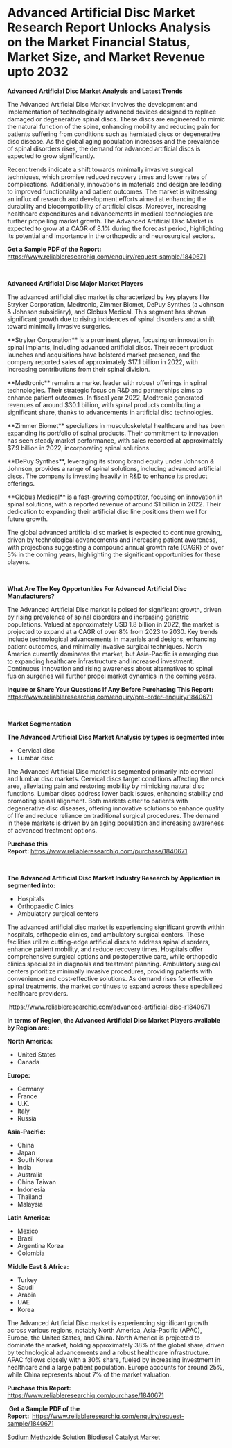<p><h1>Advanced Artificial Disc Market Research Report Unlocks Analysis on the Market Financial Status, Market Size, and Market Revenue upto 2032</h1></p><p><strong>Advanced Artificial Disc Market Analysis and Latest Trends</strong></p>
<p><p>The Advanced Artificial Disc Market involves the development and implementation of technologically advanced devices designed to replace damaged or degenerative spinal discs. These discs are engineered to mimic the natural function of the spine, enhancing mobility and reducing pain for patients suffering from conditions such as herniated discs or degenerative disc disease. As the global aging population increases and the prevalence of spinal disorders rises, the demand for advanced artificial discs is expected to grow significantly.</p><p>Recent trends indicate a shift towards minimally invasive surgical techniques, which promise reduced recovery times and lower rates of complications. Additionally, innovations in materials and design are leading to improved functionality and patient outcomes. The market is witnessing an influx of research and development efforts aimed at enhancing the durability and biocompatibility of artificial discs. Moreover, increasing healthcare expenditures and advancements in medical technologies are further propelling market growth. The Advanced Artificial Disc Market is expected to grow at a CAGR of 8.1% during the forecast period, highlighting its potential and importance in the orthopedic and neurosurgical sectors.</p></p>
<p><strong>Get a Sample PDF of the Report:&nbsp;</strong> <a href="https://www.reliableresearchiq.com/enquiry/request-sample/1840671?utm_campaign=1141&utm_medium=2&utm_source=Github&utm_content=ia&utm_term=03022025&utm_id=advanced-artificial-disc">https://www.reliableresearchiq.com/enquiry/request-sample/1840671</a></p>
<p>&nbsp;</p>
<p><strong>Advanced Artificial Disc Major Market Players</strong></p>
<p><p>The advanced artificial disc market is characterized by key players like Stryker Corporation, Medtronic, Zimmer Biomet, DePuy Synthes (a Johnson & Johnson subsidiary), and Globus Medical. This segment has shown significant growth due to rising incidences of spinal disorders and a shift toward minimally invasive surgeries.</p><p>**Stryker Corporation** is a prominent player, focusing on innovation in spinal implants, including advanced artificial discs. Their recent product launches and acquisitions have bolstered market presence, and the company reported sales of approximately $17.1 billion in 2022, with increasing contributions from their spinal division.</p><p>**Medtronic** remains a market leader with robust offerings in spinal technologies. Their strategic focus on R&D and partnerships aims to enhance patient outcomes. In fiscal year 2022, Medtronic generated revenues of around $30.1 billion, with spinal products contributing a significant share, thanks to advancements in artificial disc technologies.</p><p>**Zimmer Biomet** specializes in musculoskeletal healthcare and has been expanding its portfolio of spinal products. Their commitment to innovation has seen steady market performance, with sales recorded at approximately $7.9 billion in 2022, incorporating spinal solutions.</p><p>**DePuy Synthes**, leveraging its strong brand equity under Johnson & Johnson, provides a range of spinal solutions, including advanced artificial discs. The company is investing heavily in R&D to enhance its product offerings.</p><p>**Globus Medical** is a fast-growing competitor, focusing on innovation in spinal solutions, with a reported revenue of around $1 billion in 2022. Their dedication to expanding their artificial disc line positions them well for future growth.</p><p>The global advanced artificial disc market is expected to continue growing, driven by technological advancements and increasing patient awareness, with projections suggesting a compound annual growth rate (CAGR) of over 5% in the coming years, highlighting the significant opportunities for these players.</p></p>
<p>&nbsp;</p>
<p><strong>What Are The Key Opportunities For Advanced Artificial Disc Manufacturers?</strong></p>
<p><p>The Advanced Artificial Disc market is poised for significant growth, driven by rising prevalence of spinal disorders and increasing geriatric populations. Valued at approximately USD 1.8 billion in 2022, the market is projected to expand at a CAGR of over 8% from 2023 to 2030. Key trends include technological advancements in materials and designs, enhancing patient outcomes, and minimally invasive surgical techniques. North America currently dominates the market, but Asia-Pacific is emerging due to expanding healthcare infrastructure and increased investment. Continuous innovation and rising awareness about alternatives to spinal fusion surgeries will further propel market dynamics in the coming years.</p></p>
<p><strong>Inquire or Share Your Questions If Any Before Purchasing This Report:</strong> <a href="https://www.reliableresearchiq.com/enquiry/pre-order-enquiry/1840671?utm_campaign=1141&utm_medium=2&utm_source=Github&utm_content=ia&utm_term=03022025&utm_id=advanced-artificial-disc">https://www.reliableresearchiq.com/enquiry/pre-order-enquiry/1840671</a></p>
<p>&nbsp;</p>
<p><strong>Market Segmentation</strong></p>
<p><strong>The Advanced Artificial Disc Market Analysis by types is segmented into:</strong></p>
<p><ul><li>Cervical disc</li><li>Lumbar disc</li></ul></p>
<p><p>The Advanced Artificial Disc market is segmented primarily into cervical and lumbar disc markets. Cervical discs target conditions affecting the neck area, alleviating pain and restoring mobility by mimicking natural disc functions. Lumbar discs address lower back issues, enhancing stability and promoting spinal alignment. Both markets cater to patients with degenerative disc diseases, offering innovative solutions to enhance quality of life and reduce reliance on traditional surgical procedures. The demand in these markets is driven by an aging population and increasing awareness of advanced treatment options.</p></p>
<p><strong>Purchase this Report:&nbsp;</strong><a href="https://www.reliableresearchiq.com/purchase/1840671?utm_campaign=1141&utm_medium=2&utm_source=Github&utm_content=ia&utm_term=03022025&utm_id=advanced-artificial-disc">https://www.reliableresearchiq.com/purchase/1840671</a></p>
<p>&nbsp;</p>
<p><strong>The Advanced Artificial Disc Market Industry Research by Application is segmented into:</strong></p>
<p><ul><li>Hospitals</li><li>Orthopaedic Clinics</li><li>Ambulatory surgical centers</li></ul></p>
<p><p>The advanced artificial disc market is experiencing significant growth within hospitals, orthopedic clinics, and ambulatory surgical centers. These facilities utilize cutting-edge artificial discs to address spinal disorders, enhance patient mobility, and reduce recovery times. Hospitals offer comprehensive surgical options and postoperative care, while orthopedic clinics specialize in diagnosis and treatment planning. Ambulatory surgical centers prioritize minimally invasive procedures, providing patients with convenience and cost-effective solutions. As demand rises for effective spinal treatments, the market continues to expand across these specialized healthcare providers.</p></p>
<p><a href="https://www.reliableresearchiq.com/advanced-artificial-disc-r1840671?utm_campaign=1141&utm_medium=2&utm_source=Github&utm_content=ia&utm_term=03022025&utm_id=advanced-artificial-disc">&nbsp;https://www.reliableresearchiq.com/advanced-artificial-disc-r1840671</a></p>
<p><strong>In terms of Region, the Advanced Artificial Disc Market Players available by Region are:</strong></p>
<p>
    <p> <strong> North America: </strong>
        <ul>
            <li>United States</li>
            <li>Canada</li>
        </ul>
        </p> 
    <p> <strong> Europe: </strong>
        <ul>
            <li>Germany</li>
            <li>France</li>
            <li>U.K.</li>
            <li>Italy</li>
            <li>Russia</li>
        </ul>
        </p> 
    <p> <strong> Asia-Pacific: </strong>
        <ul>
            <li>China</li>
            <li>Japan</li>
            <li>South Korea</li>
            <li>India</li>
            <li>Australia</li>
            <li>China Taiwan</li>
            <li>Indonesia</li>
            <li>Thailand</li>
            <li>Malaysia</li>
        </ul>
        </p> 
    <p> <strong> Latin America: </strong>
        <ul>
            <li>Mexico</li>
            <li>Brazil</li>
            <li>Argentina Korea</li>
            <li>Colombia</li>
        </ul>
        </p> 
    <p> <strong> Middle East & Africa: </strong>
        <ul>
            <li>Turkey</li>
            <li>Saudi</li>
            <li>Arabia</li>
            <li>UAE</li>
            <li>Korea</li>
        </ul>
    </p>
    </p>
<p><p>The Advanced Artificial Disc market is experiencing significant growth across various regions, notably North America, Asia-Pacific (APAC), Europe, the United States, and China. North America is projected to dominate the market, holding approximately 38% of the global share, driven by technological advancements and a robust healthcare infrastructure. APAC follows closely with a 30% share, fueled by increasing investment in healthcare and a large patient population. Europe accounts for around 25%, while China represents about 7% of the market valuation.</p></p>
<p><strong>Purchase this Report: </strong><a href="https://www.reliableresearchiq.com/purchase/1840671?utm_campaign=1141&utm_medium=2&utm_source=Github&utm_content=ia&utm_term=03022025&utm_id=advanced-artificial-disc">https://www.reliableresearchiq.com/purchase/1840671</a></p>
<p>&nbsp;<strong>Get a Sample PDF of the Report:&nbsp;&nbsp;</strong><a href="https://www.reliableresearchiq.com/enquiry/request-sample/1840671?utm_campaign=1141&utm_medium=2&utm_source=Github&utm_content=ia&utm_term=03022025&utm_id=advanced-artificial-disc">https://www.reliableresearchiq.com/enquiry/request-sample/1840671</a></p>
<p><strong></strong></p>
<p><p><a href="https://github.com/supicweg/Market-Research-Report-List-1/blob/main/sodium-methoxide-solution-biodiesel-catalyst-market.md?utm_campaign=1141&utm_medium=2&utm_source=Github&utm_content=ia&utm_term=03022025&utm_id=advanced-artificial-disc">Sodium Methoxide Solution Biodiesel Catalyst Market</a></p></p>